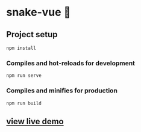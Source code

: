# snake-vue 🐍

## Project setup
```
npm install
```

### Compiles and hot-reloads for development
```
npm run serve
```

### Compiles and minifies for production
```
npm run build
```

## [view live demo](https://codesandbox.io/s/github/Eliabe45/vue-snake)
